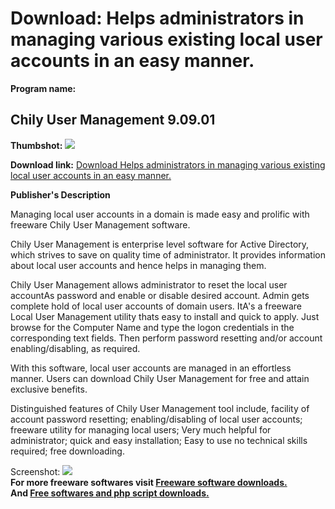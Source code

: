 # Download: Helps administrators in managing various existing local user accounts in an easy manner.

**Program name:**

## Chily User Management 9.09.01

  
**Thumbshot:** ![](http://www.freewarefiles.com/screenshot/chilyusermngmnt_md.jpg)   
  
**Download link:** [Download Helps administrators in managing various existing local user accounts in an easy manner.](http://freesoftwares.boysofts.com/Chily-User-Management_program_52591.html)  
  


**Publisher's Description**  
  


Managing local user accounts in a domain is made easy and prolific with freeware Chily User Management software. 

Chily User Management is enterprise level software for Active Directory, which strives to save on quality time of administrator. It provides information about local user accounts and hence helps in managing them. 

Chily User Management allows administrator to reset the local user accountAs password and enable or disable desired account. Admin gets complete hold of local user accounts of domain users. ItA's a freeware Local User Management utility thats easy to install and quick to apply. Just browse for the Computer Name and type the logon credentials in the corresponding text fields. Then perform password resetting and/or account enabling/disabling, as required. 

With this software, local user accounts are managed in an effortless manner. Users can download Chily User Management for free and attain exclusive benefits. 

Distinguished features of Chily User Management tool include, facility of account password resetting; enabling/disabling of local user accounts; freeware utility for managing local users; Very much helpful for administrator; quick and easy installation; Easy to use no technical skills required; free downloading.

  
  
Screenshot: ![](http://www.freewarefiles.com/screenshot/chilyusermngmnt.jpg)   
**For more freeware softwares visit [Freeware software downloads.](http://freesoftwares.boysofts.com/)**   
**And [Free softwares and php script downloads.](http://www.boysofts.com/)**
